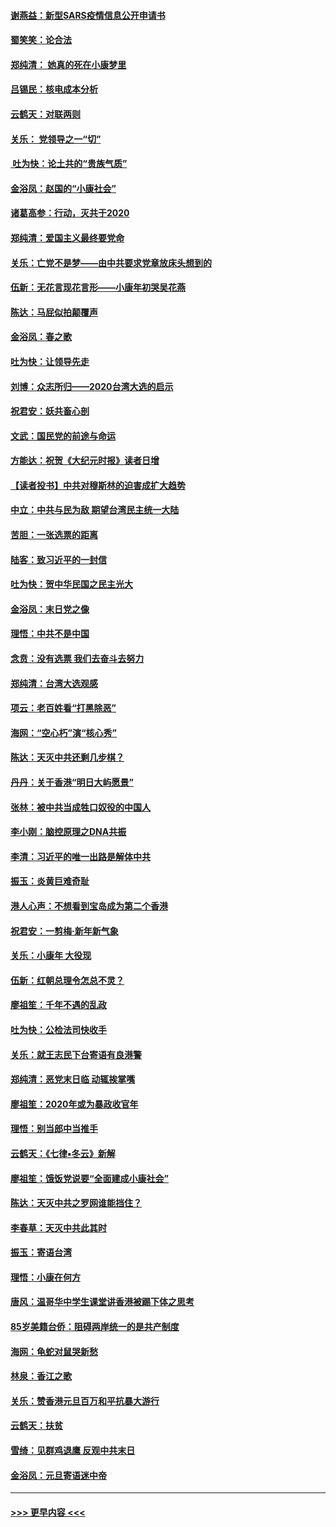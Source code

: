 #### [谢燕益：新型SARS疫情信息公开申请书](../pages/nsc993/n11808840.md?t=01211811) 
#### [蜀笑笑：论合法](../pages/nsc993/n11808064.md?t=01211811) 
#### [郑纯清： 她真的死在小康梦里](../pages/nsc993/n11806623.md?t=01211811) 
#### [吕锡民：核电成本分析](../pages/nsc993/n11806284.md?t=01211811) 
#### [云鹤天：对联两则](../pages/nsc993/n11805957.md?t=01211811) 
#### [关乐： 党领导之一“切”](../pages/nsc993/n11804505.md?t=01211811) 
#### [ 吐为快：论土共的“贵族气质”](../pages/nsc993/n11804490.md?t=01211811) 
#### [金浴凤：赵国的“小康社会”](../pages/nsc993/n11804452.md?t=01211811) 
#### [诸葛高参：行动，灭共于2020](../pages/nsc993/n11804120.md?t=01211811) 
#### [郑纯清：爱国主义最终要党命](../pages/nsc993/n11802197.md?t=01211811) 
#### [关乐：亡党不是梦——由中共要求党章放床头想到的](../pages/nsc993/n11802156.md?t=01211811) 
#### [伍新：无花言现花言形——小康年初哭吴花燕](../pages/nsc993/n11800044.md?t=01211811) 
#### [陈达：马屁似拍颠覆声](../pages/nsc993/n11800010.md?t=01211811) 
#### [金浴凤：春之歌](../pages/nsc993/n11797687.md?t=01211811) 
#### [吐为快：让领导先走](../pages/nsc993/n11797512.md?t=01211811) 
#### [刘博：众志所归——2020台湾大选的启示](../pages/nsc993/n11796878.md?t=01211811) 
#### [祝君安：妖共畜心剖](../pages/nsc993/n11794273.md?t=01211811) 
#### [文武：国民党的前途与命运](../pages/nsc993/n11794198.md?t=01211811) 
#### [方能达：祝贺《大纪元时报》读者日增](../pages/nsc993/n11793807.md?t=01211811) 
#### [【读者投书】中共对穆斯林的迫害成扩大趋势](../pages/nsc993/n11791371.md?t=01211811) 
#### [中立：中共与民为敌 期望台湾民主统一大陆](../pages/nsc993/n11790392.md?t=01211811) 
#### [苦胆：一张选票的距离](../pages/nsc993/n11788914.md?t=01211811) 
#### [陆客：致习近平的一封信](../pages/nsc993/n11788867.md?t=01211811) 
#### [吐为快：贺中华民国之民主光大](../pages/nsc993/n11788618.md?t=01211811) 
#### [金浴凤：末日党之像](../pages/nsc993/n11787475.md?t=01211811) 
#### [理悟：中共不是中国](../pages/nsc993/n11787463.md?t=01211811) 
#### [念贲：没有选票  我们去奋斗去努力](../pages/nsc993/n11787398.md?t=01211811) 
#### [郑纯清：台湾大选观感](../pages/nsc993/n11786210.md?t=01211811) 
#### [项云：老百姓看“打黑除恶”](../pages/nsc993/n11785398.md?t=01211811) 
#### [海网：“空心朽”演“核心秀”](../pages/nsc993/n11783874.md?t=01211811) 
#### [陈达：天灭中共还剩几步棋？](../pages/nsc993/n11783719.md?t=01211811) 
#### [丹丹：关于香港“明日大屿愿景”](../pages/nsc993/n11783273.md?t=01211811) 
#### [张林：被中共当成牲口奴役的中国人](../pages/nsc993/n11782397.md?t=01211811) 
#### [李小刚：脑控原理之DNA共振](../pages/nsc993/n11780962.md?t=01211811) 
#### [李清：习近平的唯一出路是解体中共](../pages/nsc993/n11780866.md?t=01211811) 
#### [振玉：炎黄巨难奇耻](../pages/nsc993/n11779632.md?t=01211811) 
#### [港人心声：不想看到宝岛成为第二个香港](../pages/nsc993/n11778817.md?t=01211811) 
#### [祝君安：一剪梅‧新年新气象](../pages/nsc993/n11776340.md?t=01211811) 
#### [关乐：小康年 大役现](../pages/nsc993/n11774213.md?t=01211811) 
#### [伍新：红朝总理令怎总不灵？](../pages/nsc993/n11770813.md?t=01211811) 
#### [廖祖笙：千年不遇的乱政](../pages/nsc993/n11770373.md?t=01211811) 
#### [吐为快：公检法司快收手](../pages/nsc993/n11770359.md?t=01211811) 
#### [关乐：就王志民下台寄语有良港警](../pages/nsc993/n11769903.md?t=01211811) 
#### [郑纯清：恶党末日临 动辄挨掌嘴](../pages/nsc993/n11769356.md?t=01211811) 
#### [廖祖笙：2020年或为暴政收官年](../pages/nsc993/n11768216.md?t=01211811) 
#### [理悟：别当郎中当推手](../pages/nsc993/n11768243.md?t=01211811) 
#### [云鹤天：《七律▪冬云》新解](../pages/nsc993/n11768204.md?t=01211811) 
#### [廖祖笙：饿饭党说要“全面建成小康社会”](../pages/nsc993/n11767482.md?t=01211811) 
#### [陈达：天灭中共之罗网谁能挡住？](../pages/nsc993/n11767465.md?t=01211811) 
#### [李春草：天灭中共此其时](../pages/nsc993/n11767452.md?t=01211811) 
#### [振玉：寄语台湾](../pages/nsc993/n11767432.md?t=01211811) 
#### [理悟：小康在何方](../pages/nsc993/n11767394.md?t=01211811) 
#### [唐风：温哥华中学生课堂讲香港被踢下体之思考](../pages/nsc993/n11766848.md?t=01211811) 
#### [85岁美籍台侨：阻碍两岸统一的是共产制度](../pages/nsc993/n11765043.md?t=01211811) 
#### [海网：龟蛇对鼠哭新愁](../pages/nsc993/n11764895.md?t=01211811) 
#### [林泉：香江之歌](../pages/nsc993/n11764415.md?t=01211811) 
#### [关乐：赞香港元旦百万和平抗暴大游行](../pages/nsc993/n11764382.md?t=01211811) 
#### [云鹤天：扶贫](../pages/nsc993/n11764245.md?t=01211811) 
#### [雪绮：见群鸡退鹰  反观中共末日](../pages/nsc993/n11762112.md?t=01211811) 
#### [金浴凤：元旦寄语迷中帝](../pages/nsc993/n11761788.md?t=01211811) 

----
#### [ >>> 更早内容 <<< ](../indexes/nsc993-earlier.md)
